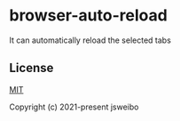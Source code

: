 # browser-auto-reload

It can automatically reload the selected tabs

## License

[MIT](https://opensource.org/licenses/MIT)

Copyright (c) 2021-present jsweibo
